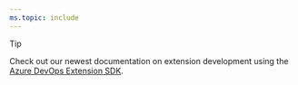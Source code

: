 ```yaml
---
ms.topic: include
---
```


> [!TIP]  
> Check out our newest documentation on extension development using the [Azure DevOps Extension SDK](https://developer.microsoft.com/azure-devops/develop/extensions).


